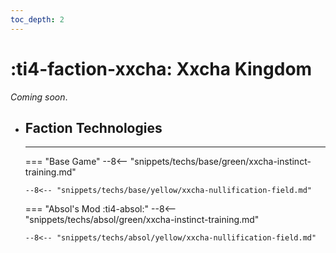 ```yaml
---
toc_depth: 2
---
```


# :ti4-faction-xxcha: Xxcha Kingdom

_Coming soon_.

<div class="grid cards" markdown>

-   ## __Faction Technologies__

    ---
    === "Base Game"
        --8<-- "snippets/techs/base/green/xxcha-instinct-training.md"

        --8<-- "snippets/techs/base/yellow/xxcha-nullification-field.md"

    === "Absol's Mod :ti4-absol:"
        --8<-- "snippets/techs/absol/green/xxcha-instinct-training.md"

        --8<-- "snippets/techs/absol/yellow/xxcha-nullification-field.md"

</div>